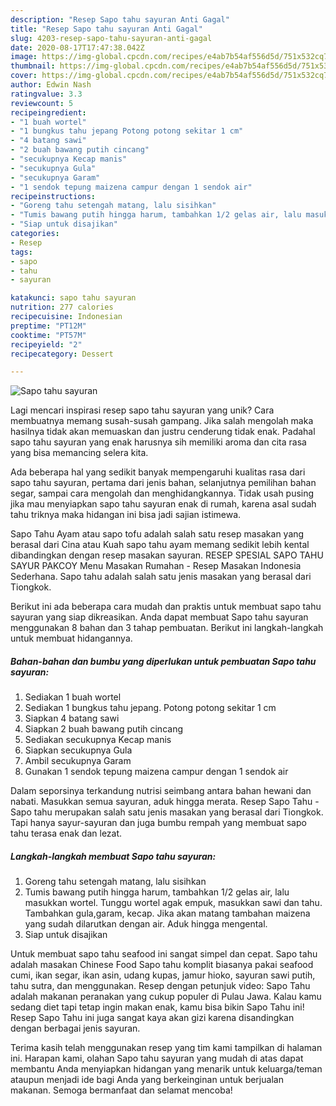 ```yaml
---
description: "Resep Sapo tahu sayuran Anti Gagal"
title: "Resep Sapo tahu sayuran Anti Gagal"
slug: 4203-resep-sapo-tahu-sayuran-anti-gagal
date: 2020-08-17T17:47:38.042Z
image: https://img-global.cpcdn.com/recipes/e4ab7b54af556d5d/751x532cq70/sapo-tahu-sayuran-foto-resep-utama.jpg
thumbnail: https://img-global.cpcdn.com/recipes/e4ab7b54af556d5d/751x532cq70/sapo-tahu-sayuran-foto-resep-utama.jpg
cover: https://img-global.cpcdn.com/recipes/e4ab7b54af556d5d/751x532cq70/sapo-tahu-sayuran-foto-resep-utama.jpg
author: Edwin Nash
ratingvalue: 3.3
reviewcount: 5
recipeingredient:
- "1 buah wortel"
- "1 bungkus tahu jepang Potong potong sekitar 1 cm"
- "4 batang sawi"
- "2 buah bawang putih cincang"
- "secukupnya Kecap manis"
- "secukupnya Gula"
- "secukupnya Garam"
- "1 sendok tepung maizena campur dengan 1 sendok air"
recipeinstructions:
- "Goreng tahu setengah matang, lalu sisihkan"
- "Tumis bawang putih hingga harum, tambahkan 1/2 gelas air, lalu masukkan wortel. Tunggu wortel agak empuk, masukkan sawi dan tahu. Tambahkan gula,garam, kecap. Jika akan matang tambahan maizena yang sudah dilarutkan dengan air. Aduk hingga mengental."
- "Siap untuk disajikan"
categories:
- Resep
tags:
- sapo
- tahu
- sayuran

katakunci: sapo tahu sayuran 
nutrition: 277 calories
recipecuisine: Indonesian
preptime: "PT12M"
cooktime: "PT57M"
recipeyield: "2"
recipecategory: Dessert

---
```



![Sapo tahu sayuran](https://img-global.cpcdn.com/recipes/e4ab7b54af556d5d/751x532cq70/sapo-tahu-sayuran-foto-resep-utama.jpg)

Lagi mencari inspirasi resep sapo tahu sayuran yang unik? Cara membuatnya memang susah-susah gampang. Jika salah mengolah maka hasilnya tidak akan memuaskan dan justru cenderung tidak enak. Padahal sapo tahu sayuran yang enak harusnya sih memiliki aroma dan cita rasa yang bisa memancing selera kita.

Ada beberapa hal yang sedikit banyak mempengaruhi kualitas rasa dari sapo tahu sayuran, pertama dari jenis bahan, selanjutnya pemilihan bahan segar, sampai cara mengolah dan menghidangkannya. Tidak usah pusing jika mau menyiapkan sapo tahu sayuran enak di rumah, karena asal sudah tahu triknya maka hidangan ini bisa jadi sajian istimewa.

Sapo Tahu Ayam atau sapo tofu adalah salah satu resep masakan yang berasal dari Cina atau Kuah sapo tahu ayam memang sedikit lebih kental dibandingkan dengan resep masakan sayuran. RESEP SPESIAL SAPO TAHU SAYUR PAKCOY Menu Masakan Rumahan - Resep Masakan Indonesia Sederhana. Sapo tahu adalah salah satu jenis masakan yang berasal dari Tiongkok.


Berikut ini ada beberapa cara mudah dan praktis untuk membuat sapo tahu sayuran yang siap dikreasikan. Anda dapat membuat Sapo tahu sayuran menggunakan 8 bahan dan 3 tahap pembuatan. Berikut ini langkah-langkah untuk membuat hidangannya.

<!--inarticleads1-->

##### Bahan-bahan dan bumbu yang diperlukan untuk pembuatan Sapo tahu sayuran:

1. Sediakan 1 buah wortel
1. Sediakan 1 bungkus tahu jepang. Potong potong sekitar 1 cm
1. Siapkan 4 batang sawi
1. Siapkan 2 buah bawang putih cincang
1. Sediakan secukupnya Kecap manis
1. Siapkan secukupnya Gula
1. Ambil secukupnya Garam
1. Gunakan 1 sendok tepung maizena campur dengan 1 sendok air


Dalam seporsinya terkandung nutrisi seimbang antara bahan hewani dan nabati. Masukkan semua sayuran, aduk hingga merata. Resep Sapo Tahu - Sapo tahu merupakan salah satu jenis masakan yang berasal dari Tiongkok. Tapi hanya sayur-sayuran dan juga bumbu rempah yang membuat sapo tahu terasa enak dan lezat. 

<!--inarticleads2-->

##### Langkah-langkah membuat Sapo tahu sayuran:

1. Goreng tahu setengah matang, lalu sisihkan
1. Tumis bawang putih hingga harum, tambahkan 1/2 gelas air, lalu masukkan wortel. Tunggu wortel agak empuk, masukkan sawi dan tahu. Tambahkan gula,garam, kecap. Jika akan matang tambahan maizena yang sudah dilarutkan dengan air. Aduk hingga mengental.
1. Siap untuk disajikan


Untuk membuat sapo tahu seafood ini sangat simpel dan cepat. Sapo tahu adalah masakan Chinese Food Sapo tahu komplit biasanya pakai seafood cumi, ikan segar, ikan asin, udang kupas, jamur hioko, sayuran sawi putih, tahu sutra, dan menggunakan. Resep dengan petunjuk video: Sapo Tahu adalah makanan peranakan yang cukup populer di Pulau Jawa. Kalau kamu sedang diet tapi tetap ingin makan enak, kamu bisa bikin Sapo Tahu ini! Resep Sapo Tahu ini juga sangat kaya akan gizi karena disandingkan dengan berbagai jenis sayuran. 

Terima kasih telah menggunakan resep yang tim kami tampilkan di halaman ini. Harapan kami, olahan Sapo tahu sayuran yang mudah di atas dapat membantu Anda menyiapkan hidangan yang menarik untuk keluarga/teman ataupun menjadi ide bagi Anda yang berkeinginan untuk berjualan makanan. Semoga bermanfaat dan selamat mencoba!
